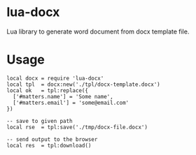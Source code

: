 # lua-docx
Lua library to generate word document from docx template file.


# Usage

    local docx = require 'lua-docx'
    local tpl  = docx:new('./tpl/docx-template.docx')
    local ok   = tpl:replace({ 
      ['#matters.name'] = 'Some name',
      ['#matters.email'] = 'some@email.com'
    })

    -- save to given path
    local rse  = tpl:save('./tmp/docx-file.docx')

    -- send output to the browser
    local res  = tpl:download()



